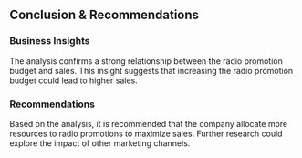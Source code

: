 ﻿## Conclusion & Recommendations

### Business Insights
The analysis confirms a strong relationship between the radio promotion budget and sales. This insight suggests that increasing the radio promotion budget could lead to higher sales.

### Recommendations
Based on the analysis, it is recommended that the company allocate more resources to radio promotions to maximize sales. Further research could explore the impact of other marketing channels.
